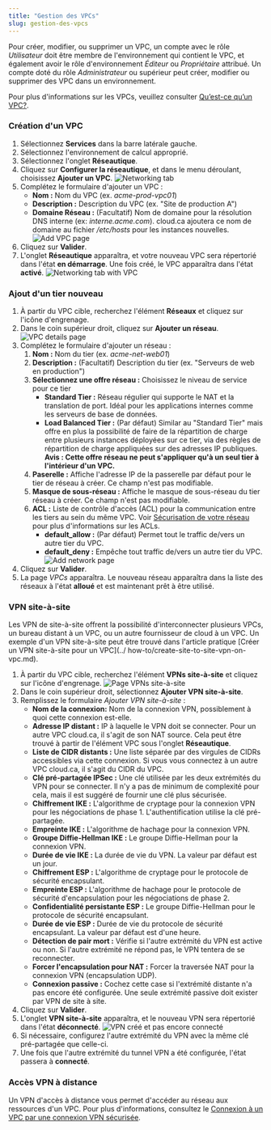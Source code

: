 ```yaml
---
title: "Gestion des VPCs"
slug: gestion-des-vpcs
---
```



<!-- - [Create a new VPC](#create-a-new-vpc)
- [Create a new network tier](#create-a-new-network-tier)
- [Site-to-Site VPN](#site-to-site-vpn)
    + [Considerations:](#considerations-) -->

Pour créer, modifier, ou supprimer un VPC, un compte avec le rôle *Utilisateur* doit être membre de l'environnement qui contient le VPC, et également avoir le rôle d'environnement *Éditeur* ou *Propriétaire* attribué. Un compte doté du rôle *Administrateur* ou supérieur peut créer, modifier ou supprimer des VPC dans un environnement.

Pour plus d'informations sur les VPCs, veuillez consulter [Qu’est-ce qu’un VPC?](../basic-concepts/what-is-a-vpc.md).

### Création d'un VPC

1. Sélectionnez **Services** dans la barre latérale gauche.
1. Sélectionnez l'environnement de calcul approprié.
1. Sélectionnez l'onglet **Réseautique**.
1. Cliquez sur **Configurer la réseautique**, et dans le menu déroulant, choisissez **Ajouter un VPC**.
![Networking tab](/assets/cca-working-with-vpcs-1-fr.png)
1. Complétez le formulaire d'ajouter un VPC :
   - **Nom :** Nom du VPC (ex. *acme-prod-vpc01*)
   - **Description :** Description du VPC (ex. "Site de production A")
   - **Domaine Réseau :** (Facultatif) Nom de domaine pour la résolution DNS interne (ex: *interne.acme.com*). cloud.ca ajoutera ce nom de domaine au fichier */etc/hosts* pour les instances nouvelles.
   ![Add VPC page](/assets/cca-working-with-vpcs-2-fr.png)
1. Cliquez sur **Valider**.
1. L'onglet **Réseautique** apparaîtra, et votre nouveau VPC sera répertorié dans l'état **en démarrage**. Une fois créé, le VPC apparaîtra dans l'état **activé**.
![Networking tab with VPC](/assets/cca-working-with-vpcs-3-fr.png)

### Ajout d'un tier nouveau

1. À partir du VPC cible, recherchez l'élément **Réseaux** et cliquez sur l'icône d'engrenage.
1. Dans le coin supérieur droit, cliquez sur **Ajouter un réseau**.
![VPC details page](/assets/cca-working-with-vpcs-4-fr.png)
1. Complétez le formulaire d'ajouter un réseau :
   1. **Nom :** Nom du tier (ex. *acme-net-web01*)
   1. **Description :** (Facultatif) Description du tier (ex. "Serveurs de web en production")
   1. **Sélectionnez une offre réseau :** Choisissez le niveau de service pour ce tier
      - **Standard Tier :**  Réseau régulier qui supporte le NAT et la translation de port. Idéal pour les applications internes comme les serveurs de base de données.
      - **Load Balanced Tier :**  (Par défaut) Similar au "Standard Tier" mais offre en plus la possibilité de faire de la répartition de charge entre plusieurs instances déployées sur ce tier, via des règles de répartition de charge appliquées sur des adresses IP publiques. **Avis : Cette offre réseau ne peut s'appliquer qu'à un seul tier à l'intérieur d'un VPC.**
   1. **Paserelle :**  Affiche l'adresse IP de la passerelle par défaut pour le tier de réseau à créer.  Ce champ n'est pas modifiable.
   1. **Masque de sous-réseau :**  Affiche le masque de sous-réseau du tier réseau à créer. Ce champ n'est pas modifiable.
   1. **ACL :** Liste de contrôle d'accès (ACL) pour la communication entre les tiers au sein du même VPC. Voir [Sécurisation de votre réseau](securing-your-network.md) pour plus d'informations sur les ACLs.
      - **default_allow :**  (Par défaut) Permet tout le traffic de/vers un autre tier du VPC.
      - **default_deny  :**  Empêche tout traffic de/vers un autre tier du VPC.
   ![Add network page](/assets/cca-working-with-vpcs-5-fr.png)
1. Cliquez sur **Valider**.
1. La page *VPCs* apparaîtra. Le nouveau réseau apparaîtra dans la liste des réseaux à l'état **alloué** et est maintenant prêt à être utilisé.

### VPN site-à-site

Les VPN de site-à-site offrent la possibilité d'interconnecter plusieurs VPCs, un bureau distant à un VPC, ou un autre fournisseur de cloud à un VPC. Un exemple d'un VPN site-à-site peut être trouvé dans l'article pratique [Créer un VPN site-à-site pour un VPC](../ how-to/create-site-to-site-vpn-on-vpc.md).

1. À partir du VPC cible, recherchez l'élément **VPNs site-à-site** et cliquez sur l'icône d'engrenage.
   ![Page VPNs site-à-site](/assets/cca-working-with-vpcs-6-fr.png)
1. Dans le coin supérieur droit, sélectionnez **Ajouter VPN site-à-site**.
1. Remplissez le formulaire *Ajouter VPN site-à-site* :
   - **Nom de la connexion:**  Nom de la connexion VPN, possiblement à quoi cette connexion est-elle.
   - **Adresse IP distant :**  IP à laquelle le VPN doit se connecter. Pour un autre VPC cloud.ca, il s'agit de son NAT source.  Cela peut être trouvé à partir de l'élément VPC sous l'onglet **Réseautique**.
   - **Liste de CIDR distants :**  Une liste séparée par des virgules de CIDRs accessibles via cette connexion. Si vous vous connectez à un autre VPC cloud.ca, il s'agit du CIDR du VPC.
   - **Clé pré-partagée IPSec :**  Une clé utilisée par les deux extrémités du VPN pour se connecter. Il n'y a pas de minimum de complexité pour cela, mais il est suggéré de fournir une clé plus sécurisée.
   - **Chiffrement IKE :** L'algorithme de cryptage pour la connexion VPN pour les négociations de phase 1. L'authentification utilise la clé pré-partagée.
   - **Empreinte IKE :** L'algorithme de hachage pour la connexion VPN.
   - **Groupe Diffie-Hellman IKE :** Le groupe Diffie-Hellman pour la connexion VPN.
   - **Durée de vie IKE :** La durée de vie du VPN. La valeur par défaut est un jour.
   - **Chiffrement ESP :** L'algorithme de cryptage pour le protocole de sécurité encapsulant.
   - **Empreinte ESP :** L'algorithme de hachage pour le protocole de sécurité d'encapsulation pour les négociations de phase 2.
   - **Confidentialité persistante ESP :** Le groupe Diffie-Hellman pour le protocole de sécurité encapsulant.
   - **Durée de vie ESP :**  Durée de vie du protocole de sécurité encapsulant. La valeur par défaut est d'une heure.
   - **Détection de pair mort :**  Vérifie si l'autre extrémité du VPN est active ou non. Si l'autre extrémité ne répond pas, le VPN tentera de se reconnecter.
   - **Forcer l'encapsulation pour NAT :** Forcer la traversée NAT pour la connexion VPN (encapsulation UDP).
   - **Connexion passive :**  Cochez cette case si l'extrémité distante n'a pas encore été configurée. Une seule extrémité passive doit exister par VPN de site à site.
1. Cliquez sur **Valider**.
1. L'onglet **VPN site-à-site** apparaîtra, et le nouveau VPN sera répertorié dans l'état **déconnecté**.
   ![VPN créé et pas encore connecté](/assets/cca-working-with-vpcs-7-fr.png)
1. Si nécessaire, configurez l'autre extrémité du VPN avec la même clé pré-partagée que celle-ci.
1. Une fois que l'autre extrémité du tunnel VPN a été configurée, l'état passera à **connecté**.

### Accès VPN à distance

Un VPN d'accès à distance vous permet d'accéder au réseau aux ressources d'un VPC. Pour plus d'informations, consultez le [Connexion à un VPC par une connexion VPN sécurisée](../vpn/cca-using-remote-access.md).
